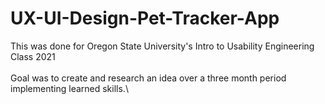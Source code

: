 # UX-UI-Design-Pet-Tracker-App
This was done for Oregon State University's Intro to Usability Engineering Class 2021\
\
Goal was to create and research an idea over a three month period implementing learned skills.\

